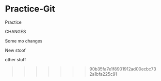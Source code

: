 # Practice-Git

Practice 

CHANGES

Some mo changes


New stoof


other stuff


>>>>>>> 90b35fa7e1f8901912ad00ecbc732a1bfa225c91
